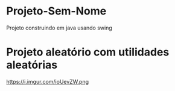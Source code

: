 # Projeto-Sem-Nome
Projeto construindo em java usando swing
# Projeto aleatório com utilidades aleatórias
https://i.imgur.com/ioUevZW.png
